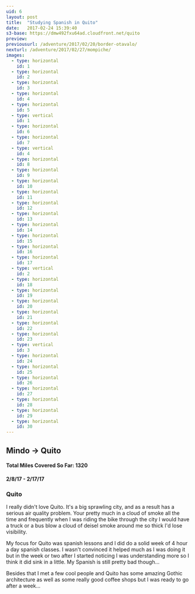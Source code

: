 ```yaml
---
uid: 6
layout: post
title:  "Studying Spanish in Quito"
date:   2017-02-24 15:39:40
s3-base: https://dmw492fxu64ad.cloudfront.net/quito
preview: 
previousurl: /adventure/2017/02/20/border-otavalo/
nexturl: /adventure/2017/02/27/mompiche/
images:
  - type: horizontal
    id: 1
  - type: horizontal
    id: 2
  - type: horizontal
    id: 3
  - type: horizontal
    id: 4
  - type: horizontal
    id: 5
  - type: vertical
    id: 1
  - type: horizontal
    id: 6
  - type: horizontal
    id: 7
  - type: vertical
    id: 4
  - type: horizontal
    id: 8
  - type: horizontal
    id: 9
  - type: horizontal
    id: 10
  - type: horizontal
    id: 11
  - type: horizontal
    id: 12
  - type: horizontal
    id: 13
  - type: horizontal
    id: 14
  - type: horizontal
    id: 15
  - type: horizontal
    id: 16
  - type: horizontal
    id: 17
  - type: vertical
    id: 2
  - type: horizontal
    id: 18
  - type: horizontal
    id: 19
  - type: horizontal
    id: 20
  - type: horizontal
    id: 21
  - type: horizontal
    id: 22
  - type: horizontal
    id: 23
  - type: vertical
    id: 3
  - type: horizontal
    id: 24
  - type: horizontal
    id: 25
  - type: horizontal
    id: 26
  - type: horizontal
    id: 27
  - type: horizontal
    id: 28
  - type: horizontal
    id: 29
  - type: horizontal
    id: 30
---
```


<div class="post-content">
  <h2>Mindo -> Quito</h2>

  <h4>Total Miles Covered So Far: 1320</h4>
  <h4>2/8/17 - 2/17/17</h4>

  <h3>Quito</h3>
  <p>I really didn't love Quito. It's a big sprawling city, and as a result has a serious air quality problem. Your pretty much in a cloud of smoke all the time and frequently when I was riding the bike through the city I would have a truck or a bus blow a cloud of deisel smoke around me so thick I'd lose visibility.</p>

  <p>My focus for Quito was spanish lessons and I did do a solid week of 4 hour a day spanish classes. I wasn't convinced it helped much as I was doing it but in the week or two after I started noticing I was understanding more so I think it did sink in a little. My Spanish is still pretty bad though...</p>

  <p>Besides that I met a few cool people and Quito has some amazing Gothic architecture as well as some really good coffee shops but I was ready to go after a week...</p>
</div>
